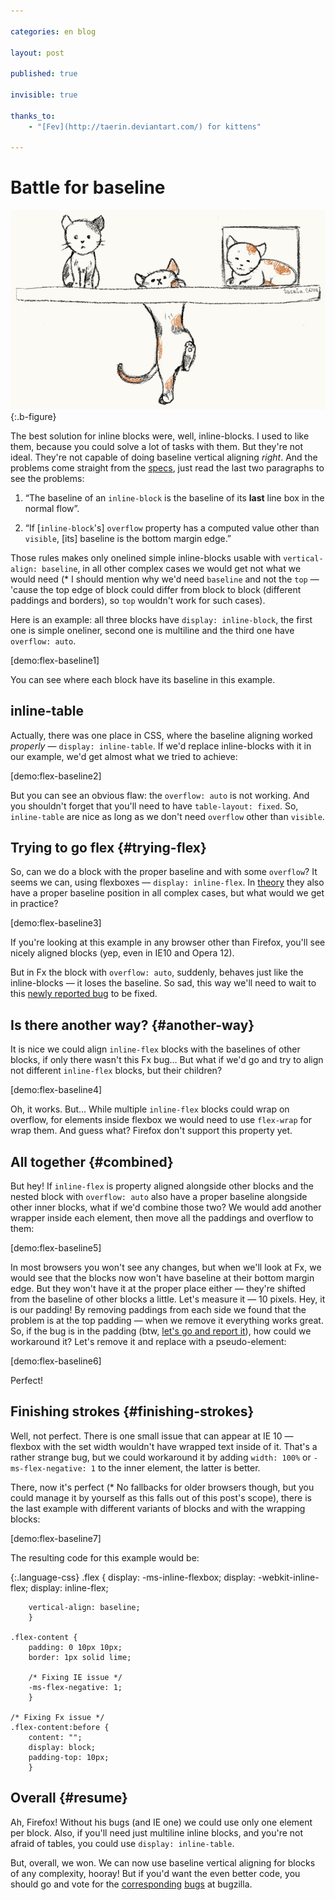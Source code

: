 ```yaml
---

categories: en blog

layout: post

published: true

invisible: true

thanks_to:
    - "[Fev](http://taerin.deviantart.com/) for kittens"

---
```


# Battle for baseline

![Котики](/pictures/flex-baseline.jpg){:.b-figure}

The best solution for inline blocks were, well, inline-blocks. I used to like them, because you could solve a lot of tasks with them. But they're not ideal. They're not capable of doing baseline vertical aligning *right*. And the problems come straight from the [specs][vertical-align], just read the last two paragraphs to see the problems:

1. “The baseline of an `inline-block` is the baseline of its **last** line box in the normal flow”.

2. “If [`inline-block`'s] `overflow` property has a computed value other than `visible`, [its] baseline is the bottom margin edge.”

Those rules makes only onelined simple inline-blocks usable with `vertical-align: baseline`, in all other complex cases we would get not <span class="sidenote" id="why-baseline">what we would need (* I should mention why we'd need `baseline` and not the `top` — 'cause the top edge of block could differ from block to block (different paddings and borders), so `top` wouldn't work for such cases)</span>.

Here is an example: all three blocks have `display: inline-block`, the first one is simple oneliner, second one is multiline and the third one have `overflow: auto`.

[demo:flex-baseline1]

You can see where each block have its baseline in this example.

## inline-table

Actually, there was one place in CSS, where the baseline aligning worked *properly* — `display: inline-table`. If we'd replace inline-blocks with it in our example, we'd get almost what we tried to achieve:

[demo:flex-baseline2]

But you can see an obvious flaw: the `overflow: auto` is not working. And you shouldn't forget that you'll need to have `table-layout: fixed`. So, `inline-table` are nice as long as we don't need `overflow` other than `visible`.

## Trying to go flex {#trying-flex}

So, can we do a block with the proper baseline and with some `overflow`? It seems we can, using flexboxes — `display: inline-flex`. In [theory][flex-baselines] they also have a proper baseline position in all complex cases, but what would we get in practice?

[demo:flex-baseline3]

If you're looking at this example in any browser other than Firefox, you'll see nicely aligned blocks (yep, even in IE10 and Opera 12).

But in Fx the block with `overflow: auto`, suddenly, behaves just like the inline-blocks — it loses the baseline. So sad, this way we'll need to wait to this [newly reported bug][bug1] to be fixed.

## Is there another way? {#another-way}

It is nice we could align `inline-flex` blocks with the baselines of other blocks, if only there wasn't this Fx bug… But what if we'd go and try to align not different `inline-flex` blocks, but their children?

[demo:flex-baseline4]

Oh, it works. But… While multiple `inline-flex` blocks could wrap on overflow, for elements inside flexbox we would need to use `flex-wrap` for wrap them. And guess what? Firefox don't support this property yet.

## All together {#combined}

But hey! If `inline-flex` is property aligned alongside other blocks and the nested block with `overflow: auto` also have a proper baseline alongside other inner blocks, what if we'd combine those two? We would add another wrapper inside each element, then move all the paddings and overflow to them:

[demo:flex-baseline5]

In most browsers you won't see any changes, but when we'll look at Fx, we would see that the blocks now won't have baseline at their bottom margin edge. But they won't have it at the proper place either — they're shifted from the baseline of other blocks a little. Let's measure it — 10 pixels. Hey, it is our padding! By removing paddings from each side we found that the problem is at the top padding — when we remove it everything works great. So, if the bug is in the padding (btw, [let's go and report it][bug2]), how could we workaround it? Let's remove it and replace with a pseudo-element:

[demo:flex-baseline6]

Perfect!

## Finishing strokes {#finishing-strokes}

Well, not perfect. There is one small issue that can appear at IE 10 — flexbox with the set width wouldn't have wrapped text inside of it. That's a rather strange bug, but we could workaround it by adding `width: 100%` or `-ms-flex-negative: 1` to the inner element, the latter is better.

There, <span class="sidenote" id="without-fallbacks">now it's perfect (* No fallbacks for older browsers though, but you could manage it by yourself as this falls out of this post's scope)</span>, there is the last example with different variants of blocks and with the wrapping blocks:

[demo:flex-baseline7]

The resulting code for this example would be:

{:.language-css}
    .flex {
        display: -ms-inline-flexbox;
        display: -webkit-inline-flex;
        display: inline-flex;

        vertical-align: baseline;
        }

    .flex-content {
        padding: 0 10px 10px;
        border: 1px solid lime;

        /* Fixing IE issue */
        -ms-flex-negative: 1;
        }

    /* Fixing Fx issue */
    .flex-content:before {
        content: "";
        display: block;
        padding-top: 10px;
        }

## Overall {#resume}

Ah, Firefox! Without his bugs (and IE one) we could use only one element per block. Also, if you'll need just multiline inline blocks, and you're not afraid of tables, you could use `display: inline-table`.


But, overall, we won. We can now use baseline vertical aligning for blocks of any complexity, hooray! But if you'd want the even better code, you should go and vote for the [corresponding][bug1] [bugs][bug2] at bugzilla.


[bug1]: https://bugzilla.mozilla.org/show_bug.cgi?id=969874
[bug2]: https://bugzilla.mozilla.org/show_bug.cgi?id=969880
[vertical-align]: http://www.w3.org/TR/CSS2/visudet.html#propdef-vertical-align
[flex-baselines]: http://www.w3.org/TR/css3-flexbox/#flex-baselines